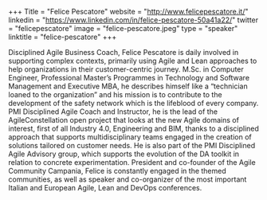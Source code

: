 +++
Title = "Felice Pescatore"
website = "http://www.felicepescatore.it/"
linkedin = "https://www.linkedin.com/in/felice-pescatore-50a41a22/"
twitter = "felicepescatore"
image = "felice-pescatore.jpeg"
type = "speaker"
linktitle = "felice-pescatore"
+++


Disciplined Agile Business Coach, Felice Pescatore is daily involved in supporting complex contexts, primarily using Agile and Lean approaches to help organizations in their customer-centric journey. M.Sc. in Computer Engineer, Professional Master’s Programmes in Technology and Software Management and Executive MBA, he describes himself like a “technician loaned to the organization” and his mission is to contribute to the development of the safety network which is the lifeblood of every company. PMI Disciplined Agile Coach and Instructor, he is the lead of the AgileConstellation open project that looks at the new Agile domains of interest, first of all Industry 4.0, Engineering and BIM, thanks to a disciplined approach that supports multidisciplinary teams engaged in the creation of solutions tailored on customer needs. He is also part of the PMI Disciplined Agile Advisory group, which supports the evolution of the DA toolkit in relation to concrete experimentation. President and co-founder of the Agile Community Campania, Felice is constantly engaged in the themed communities, as well as speaker and co-organizer of the most important Italian and European Agile, Lean and DevOps conferences.